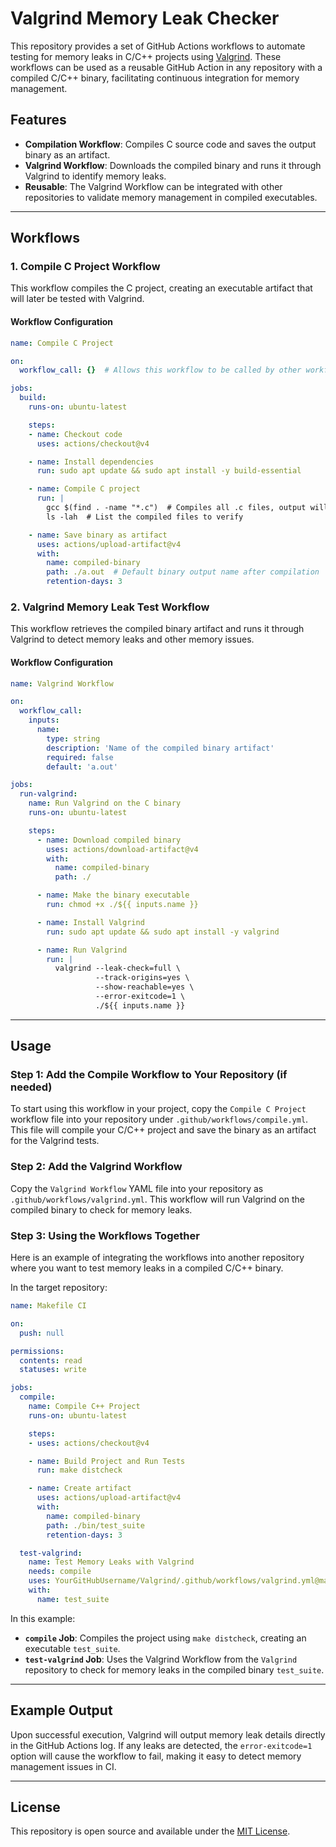 # Valgrind Memory Leak Checker

This repository provides a set of GitHub Actions workflows to automate testing for memory leaks in C/C++ projects using [Valgrind](http://valgrind.org/). 
These workflows can be used as a reusable GitHub Action in any repository with a compiled C/C++ binary, facilitating continuous integration for memory management.

## Features

- **Compilation Workflow**: Compiles C source code and saves the output binary as an artifact.
- **Valgrind Workflow**: Downloads the compiled binary and runs it through Valgrind to identify memory leaks.
- **Reusable**: The Valgrind Workflow can be integrated with other repositories to validate memory management in compiled executables.

---

## Workflows

### 1. Compile C Project Workflow

This workflow compiles the C project, creating an executable artifact that will later be tested with Valgrind.

#### Workflow Configuration

```yaml
name: Compile C Project

on:
  workflow_call: {}  # Allows this workflow to be called by other workflows

jobs:
  build:
    runs-on: ubuntu-latest

    steps:
    - name: Checkout code
      uses: actions/checkout@v4

    - name: Install dependencies
      run: sudo apt update && sudo apt install -y build-essential

    - name: Compile C project
      run: |
        gcc $(find . -name "*.c")  # Compiles all .c files, output will be a.out by default
        ls -lah  # List the compiled files to verify

    - name: Save binary as artifact
      uses: actions/upload-artifact@v4
      with:
        name: compiled-binary
        path: ./a.out  # Default binary output name after compilation
        retention-days: 3
```

### 2. Valgrind Memory Leak Test Workflow

This workflow retrieves the compiled binary artifact and runs it through Valgrind to detect memory leaks and other memory issues.

#### Workflow Configuration

```yaml
name: Valgrind Workflow

on:
  workflow_call:
    inputs:
      name:
        type: string
        description: 'Name of the compiled binary artifact'
        required: false
        default: 'a.out'

jobs:
  run-valgrind:
    name: Run Valgrind on the C binary
    runs-on: ubuntu-latest

    steps:
      - name: Download compiled binary
        uses: actions/download-artifact@v4
        with:
          name: compiled-binary
          path: ./

      - name: Make the binary executable
        run: chmod +x ./${{ inputs.name }}

      - name: Install Valgrind
        run: sudo apt update && sudo apt install -y valgrind

      - name: Run Valgrind
        run: |
          valgrind --leak-check=full \
                   --track-origins=yes \
                   --show-reachable=yes \
                   --error-exitcode=1 \
                   ./${{ inputs.name }}
```

---

## Usage

### Step 1: Add the Compile Workflow to Your Repository (if needed)

To start using this workflow in your project, copy the `Compile C Project` workflow file into your repository under `.github/workflows/compile.yml`.
This file will compile your C/C++ project and save the binary as an artifact for the Valgrind tests.

### Step 2: Add the Valgrind Workflow

Copy the `Valgrind Workflow` YAML file into your repository as `.github/workflows/valgrind.yml`. This workflow will run Valgrind on the compiled binary to check for memory leaks.

### Step 3: Using the Workflows Together

Here is an example of integrating the workflows into another repository where you want to test memory leaks in a compiled C/C++ binary.

In the target repository:

```yaml
name: Makefile CI

on:
  push: null

permissions:
  contents: read
  statuses: write

jobs:
  compile:
    name: Compile C++ Project
    runs-on: ubuntu-latest

    steps:
    - uses: actions/checkout@v4

    - name: Build Project and Run Tests
      run: make distcheck

    - name: Create artifact
      uses: actions/upload-artifact@v4
      with:
        name: compiled-binary
        path: ./bin/test_suite
        retention-days: 3

  test-valgrind:
    name: Test Memory Leaks with Valgrind
    needs: compile
    uses: YourGitHubUsername/Valgrind/.github/workflows/valgrind.yml@main
    with:
      name: test_suite
```

In this example:
- **`compile` Job**: Compiles the project using `make distcheck`, creating an executable `test_suite`.
- **`test-valgrind` Job**: Uses the Valgrind Workflow from the `Valgrind` repository to check for memory leaks in the compiled binary `test_suite`.

---

## Example Output

Upon successful execution, Valgrind will output memory leak details directly in the GitHub Actions log. 
If any leaks are detected, the `error-exitcode=1` option will cause the workflow to fail, making it easy to detect memory management issues in CI.

---

## License

This repository is open source and available under the [MIT License](LICENSE).
